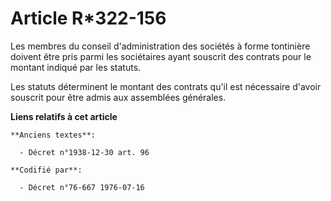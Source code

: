 # Article R*322-156

Les membres du conseil d'administration des sociétés à forme tontinière doivent être pris parmi les sociétaires ayant
souscrit des contrats pour le montant indiqué par les statuts.

Les statuts déterminent le montant des contrats qu'il est nécessaire d'avoir souscrit pour être admis aux assemblées
générales.

**Liens relatifs à cet article**

	**Anciens textes**:

	  - Décret n°1938-12-30 art. 96

	**Codifié par**:

	  - Décret n°76-667 1976-07-16
